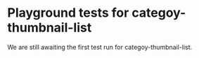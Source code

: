 # Playground tests for categoy-thumbnail-list
We are still awaiting the first test run for categoy-thumbnail-list.

